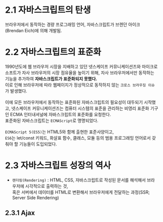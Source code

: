 # 2.1 자바스크립트의 탄생
브라우저에서 동작하는 경량 프로그래밍 언어, 자바스크립트가 브렌던 아이크(Brendan Eich)에 의해 개발됨.

# 2.2 자바스크립트의 표준화
1990년도에 웹 브라우저 시장을 지배하고 있던 넷스케이프 커뮤니케이션즈와 마이크로소프트가 자사 브라우저의 시장 점유율을 높이기 위해, 
자사 브라우저에서만 동작하는 기능을 추가하여 <b>자바스크립트가 표준화되지 못했다.</b><br>
이로 인해 브라우저에 따라 웹페이지가 정상적으로 동작하지 않는 `크로스 브라우징 이슈`가 발생했다. 
<br><br>
이에 모든 브라우저에서 동작하는 표준화된 자바스크립트의 필요성이 대두되기 시작했고, 넷스케이프 커뮤니케이션즈는 컴퓨터 시스템의 표준을 관리하는 비영리 표준화 기구인 ECMA 인터내셔널에 자바스크립트의 표준화를 요청한다.<br>
표준화된 자바스크립트는 `ECMAScript`로 명명되었다.<br><br>
`ECMAScript 5(ES5)`는 HTML5와 함께 출현한 표준사양이고, <br>
`ES6`는 let/const 키워드, 화살표 함수, 클래스, 모듈 등의 범용 프로그래밍 언어로서 갖춰야 할 기능들이 도입되었다.

# 2.3 자바스크립트 성장의 역사
- `렌더링(Rendering)` : HTML, CSS, 자바스크립트로 작성된 문서를 해석해서 브라우저에 시각적으로 출력하는 것,<br> 혹은 서버에서 데이터를 HTML로 변환해서 브라우저에게 전달하는 과정(SSR; Server Side Rendering)

## 2.3.1 Ajax
